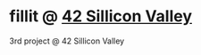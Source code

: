 # fillit @ <a href = "https://www.42.us.org/">42 Sillicon Valley</a>
3rd project @ 42 Sillicon Valley
